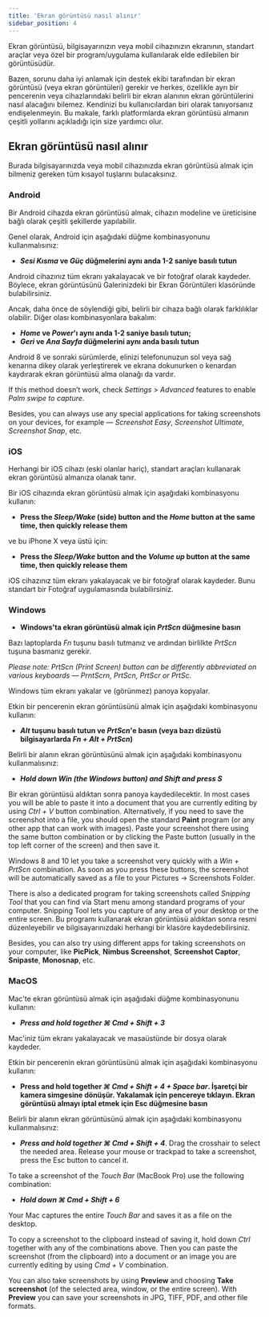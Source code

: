 ```yaml
---
title: 'Ekran görüntüsü nasıl alınır'
sidebar_position: 4
---
```


Ekran görüntüsü, bilgisayarınızın veya mobil cihazınızın ekranının, standart araçlar veya özel bir program/uygulama kullanılarak elde edilebilen bir görüntüsüdür.

Bazen, sorunu daha iyi anlamak için destek ekibi tarafından bir ekran görüntüsü (veya ekran görüntüleri) gerekir ve herkes, özellikle ayrı bir pencerenin veya cihazlarındaki belirli bir ekran alanının ekran görüntülerini nasıl alacağını bilemez. Kendinizi bu kullanıcılardan biri olarak tanıyorsanız endişelenmeyin. Bu makale, farklı platformlarda ekran görüntüsü almanın çeşitli yollarını açıkladığı için size yardımcı olur.

## Ekran görüntüsü nasıl alınır

Burada bilgisayarınızda veya mobil cihazınızda ekran görüntüsü almak için bilmeniz gereken tüm kısayol tuşlarını bulacaksınız.

### Android

Bir Android cihazda ekran görüntüsü almak, cihazın modeline ve üreticisine bağlı olarak çeşitli şekillerde yapılabilir.

Genel olarak, Android için aşağıdaki düğme kombinasyonunu kullanmalısınız:

+ ***Sesi Kısma* ve *Güç* düğmelerini aynı anda 1-2 saniye basılı tutun**

Android cihazınız tüm ekranı yakalayacak ve bir fotoğraf olarak kaydeder. Böylece, ekran görüntüsünü Galerinizdeki bir Ekran Görüntüleri klasöründe bulabilirsiniz.

Ancak, daha önce de söylendiği gibi, belirli bir cihaza bağlı olarak farklılıklar olabilir. Diğer olası kombinasyonlara bakalım:

+ ***Home* ve *Power*'ı aynı anda 1-2 saniye basılı tutun;**
+ ***Geri* ve *Ana Sayfa* düğmelerini aynı anda basılı tutun**

Android 8 ve sonraki sürümlerde, elinizi telefonunuzun sol veya sağ kenarına dikey olarak yerleştirerek ve ekrana dokunurken o kenardan kaydırarak ekran görüntüsü alma olanağı da vardır.

If this method doesn’t work, check *Settings* > *Advanced* features to enable *Palm swipe to capture*.

Besides, you can always use any special applications for taking screenshots on your devices, for example — *Screenshot Easy*, *Screenshot Ultimate*, *Screenshot Snap*, etc.

### iOS

Herhangi bir iOS cihazı (eski olanlar hariç), standart araçları kullanarak ekran görüntüsü almanıza olanak tanır.

Bir iOS cihazında ekran görüntüsü almak için aşağıdaki kombinasyonu kullanın:

+ **Press the *Sleep/Wake* (side) button and the *Home* button at the same time, then quickly release them**

ve bu iPhone X veya üstü için:

+ **Press the *Sleep/Wake* button and the *Volume up* button at the same time, then quickly release them**

iOS cihazınız tüm ekranı yakalayacak ve bir fotoğraf olarak kaydeder. Bunu standart bir Fotoğraf uygulamasında bulabilirsiniz.

### Windows

+ **Windows'ta ekran görüntüsü almak için *PrtScn* düğmesine basın**

Bazı laptoplarda *Fn* tuşunu basılı tutmanız ve ardından birlilkte *PrtScn* tuşuna basmanız gerekir.

*Please note: PrtScn (Print Screen) button can be differently abbreviated on various keyboards — PrntScrn, PrtScn, PrtScr or PrtSc.*

Windows tüm ekranı yakalar ve (görünmez) panoya kopyalar.

Etkin bir pencerenin ekran görüntüsünü almak için aşağıdaki kombinasyonu kullanın:

+ ***Alt* tuşunu basılı tutun ve *PrtScn*'e basın (veya bazı dizüstü bilgisayarlarda *Fn + Alt + PrtScn*)**

Belirli bir alanın ekran görüntüsünü almak için aşağıdaki kombinasyonu kullanmalısınız:

+ ***Hold down *Win* (the Windows button) and *Shift* and press ***S******

Bir ekran görüntüsü aldıktan sonra panoya kaydedilecektir. In most cases you will be able to paste it into a document that you are currently editing by using *Ctrl + V* button combination. Alternatively, if you need to save the screenshot into a file, you should open the standard **Paint** program (or any other app that can work with images). Paste your screenshot there using the same button combination or by clicking the Paste button (usually in the top left corner of the screen) and then save it.

Windows 8 and 10 let you take a screenshot very quickly with a *Win + PrtScn* combination. As soon as you press these buttons, the screenshot will be automatically saved as a file to your Pictures -> Screenshots Folder.

There is also a dedicated program for taking screenshots called *Snipping Tool* that you can find via Start menu among standard programs of your computer. Snipping Tool lets you capture of any area of your desktop or the entire screen. Bu programı kullanarak ekran görüntüsü aldıktan sonra resmi düzenleyebilir ve bilgisayarınızdaki herhangi bir klasöre kaydedebilirsiniz.

Besides, you can also try using different apps for taking screenshots on your computer, like **PicPick**, **Nimbus Screenshot**, **Screenshot Captor**, **Snipaste**, **Monosnap**, etc.

### MacOS

Mac'te ekran görüntüsü almak için aşağıdaki düğme kombinasyonunu kullanın:

+ ***Press and hold together ***⌘ Cmd + Shift + 3******

Mac'iniz tüm ekranı yakalayacak ve masaüstünde bir dosya olarak kaydeder.

Etkin bir pencerenin ekran görüntüsünü almak için aşağıdaki kombinasyonu kullanın:

+ **Press and hold together *⌘ Cmd + Shift + 4 + Space bar*.  İşaretçi bir kamera simgesine dönüşür. Yakalamak için pencereye tıklayın. Ekran görüntüsü almayı iptal etmek için Esc düğmesine basın**

Belirli bir alanın ekran görüntüsünü almak için aşağıdaki kombinasyonu kullanmalısınız:

+ ***Press and hold together ***⌘ Cmd + Shift + 4******. Drag the crosshair to select the needed area. Release your mouse or trackpad to take a screenshot, press the Esc button to cancel it.

To take a screenshot of the *Touch Bar* (MacBook Pro) use the following combination:

+ ***Hold down ***⌘ Cmd + Shift + 6******

Your Mac captures the entire *Touch Bar* and saves it as a file on the desktop.

To copy a screenshot to the clipboard instead of saving it, hold down *Ctrl* together with any of the combinations above. Then you can paste the screenshot (from the clipboard) into a document or an image you are currently editing by using *Cmd + V* combination.

You can also take screenshots by using **Preview** and choosing **Take screenshot** (of the selected area, window, or the entire screen). With **Preview** you can save your screenshots in JPG, TIFF, PDF, and other file formats.

